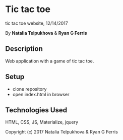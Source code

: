 # Tic tac toe

tic tac toe website, 12/14/2017

By **Natalia Telpukhova** & **Ryan G Ferris**

## Description

Web application with a game of tic tac toe.

## Setup

* clone repository
* open index.html in browser

## Technologies Used

HTML, CSS, JS, Materialize, jquery

Copyright (c) 2017 Natalia Telpukhova & Ryan G Ferris
